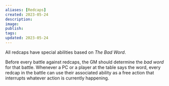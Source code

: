 ```yaml
---
aliases: [Redcaps]
created: 2023-05-24
description: 
image: 
publish: 
tags: 
updated: 2023-05-24
---
```

All redcaps have special abilities based on *The Bad Word*. 

Before every battle against redcaps, the GM should determine the *bad word* for that battle. Whenever a PC or a player at the table says the word, every redcap in the battle can use their associated ability as a free action that interrupts whatever action is currently happening.
